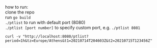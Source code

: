 how to run:  
	clone the repo  
	run ```go build```  
	```./ptlist``` to run with default port (8080)  
	```./ptlist [port number]``` to specify custom port, e.g. ```./ptlist 8081```  
	
	curl -v "http://localhost:8080/ptlist?period=1h&tz=Europe/Athens&t1=20210714T204603Z&t2=20210715T123456Z"
	
	

